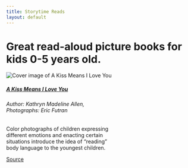 ```yaml
---
title: Storytime Reads
layout: default
---
```


# Great read-aloud picture books for kids 0-5 years old.

<div class="card" style="width: 18rem">
  <img class="card-img-top" src="{{ '/assets/images/kiss.jpg' | relative_url }}" alt="Cover image of A Kiss Means I Love You">
  <div class="card-body">
    <h5 class="card-title"><a href="{{ '/kiss/' | relative_url }}"> A Kiss Means I Love You </a></h5>
    <h6 class="card-subtitle mb-2 text-muted">Author: Kathryn Madeline Allen, Photographs: Eric Futran</h6>
    <p class="card-text"> Color photographs of children expressing different emotions and enacting certain situations introduce the idea of “reading” body language to the youngest children.</p>
    <a href="https://www.kirkusreviews.com/book-reviews/kathryn-madeline-allen/kiss-means-i-love-you/" class="card-link">Source</a>
  </div>
</div>

